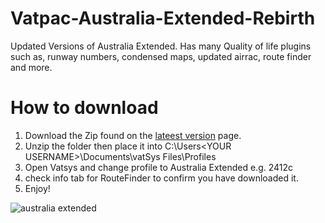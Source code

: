# Vatpac-Australia-Extended-Rebirth
Updated Versions of Australia Extended. Has many Quality of life plugins such as, runway numbers, condensed maps, updated airrac, route finder and more.

# How to download
1. Download the Zip found on the [lateest version](https://github.com/M-EGA/Vatpac-Australia-Extended-Rebirth/releases/tag/AustraliaExtended) page.
2. Unzip the folder then place it into C:\Users\<YOUR USERNAME>\Documents\vatSys Files\Profiles
3. Open Vatsys and change profile to Australia Extended e.g. 2412c
4. check info tab for RouteFinder to confirm you have downloaded it.
5. Enjoy!




![australia extended](https://github.com/user-attachments/assets/9eb2c6b1-40b3-4526-83bd-2a1fd00c2a63)
